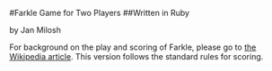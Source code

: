 #Farkle Game for Two Players
##Written in Ruby

by Jan Milosh

For background on the play and scoring of Farkle, please go to [the Wikipedia article](http://en.wikipedia.org/wiki/Farkle "Farkle play and rules"). This version follows the standard rules for scoring.